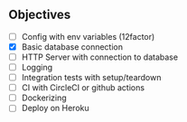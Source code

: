 ## Objectives

* [ ] Config with env variables (12factor)
* [x] Basic database connection
* [ ] HTTP Server with connection to database
* [ ] Logging
* [ ] Integration tests with setup/teardown
* [ ] CI with CircleCI or github actions
* [ ] Dockerizing
* [ ] Deploy on Heroku